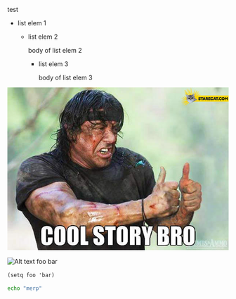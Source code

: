 test

* list elem 1
  * list elem 2
  
    body of list elem 2
    * list elem 3
    
      body of list elem 3

![Alt text](/images/cool-story-bro-sylvester-stallone.jpg?raw=true "test image")


![Alt text](http://starecat.com/content/wp-content/uploads/cool-story-bro-sylvester-stallone.jpg "Foo title")
foo bar

```elisp
(setq foo 'bar)
```

```bash
echo "merp"
```
